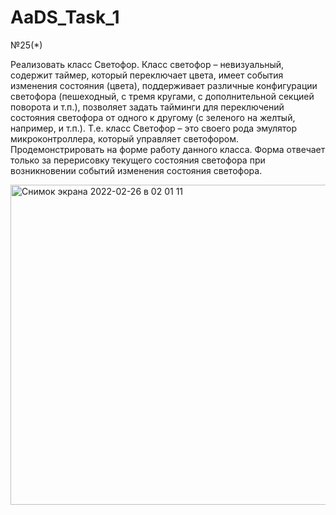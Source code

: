 # AaDS_Task_1

№25(*)

Реализовать класс Светофор. Класс светофор – невизуальный, содержит таймер, который переключает цвета, имеет события изменения состояния (цвета), поддерживает различные конфигурации светофора (пешеходный, с тремя кругами, с дополнительной секцией поворота и т.п.), позволяет задать тайминги для переключений состояния светофора от одного к другому (с зеленого на желтый, например, и т.п.). Т.е. класс Светофор – это своего рода эмулятор микроконтроллера, который управляет светофором. Продемонстрировать на форме работу данного класса. Форма отвечает только за перерисовку текущего состояния светофора при возникновении событий изменения состояния светофора.

<img width="512" alt="Снимок экрана 2022-02-26 в 02 01 11" src="https://user-images.githubusercontent.com/81358883/155814484-979cef78-9ed2-4364-ba4e-16f9864647a2.png">
